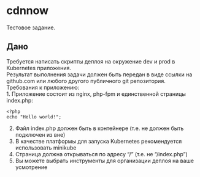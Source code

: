 # cdnnow
Тестовое задание.

<h2>Дано</h2>
Требуется написать скрипты деплоя на окружение dev и prod в Kubernetes приложения.<br>
Результат выполнения задачи должен быть передан в виде ссылки на github.com или любого другого публичного git репозитория.<br>
Требования к приложению:<br>
1.  Приложение состоит из nginx, php-fpm и единственной страницы index.php:<br>

```
<?php
echo "Hello world!";
```

2.  Файл index.php должен быть в контейнере (т.е. не должен быть подключен из вне)<br>
3.  В качестве платформы для запуска Kubernetes рекомендуется использовать minikube<br>
4.  Страница должна открываться по адресу “/” (т.е. не “/index.php”)<br>
5.  Вы можете выбрать инструменты для организации деплоя на ваше усмотрение<br>
